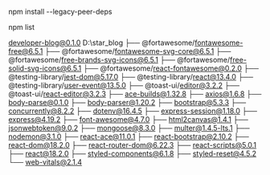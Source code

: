 npm install --legacy-peer-deps

npm list

developer-blog@0.1.0 D:\star_blog
├── @fortawesome/fontawesome-free@6.5.1
├── @fortawesome/fontawesome-svg-core@6.5.1
├── @fortawesome/free-brands-svg-icons@6.5.1
├── @fortawesome/free-solid-svg-icons@6.5.1
├── @fortawesome/react-fontawesome@0.2.0
├── @testing-library/jest-dom@5.17.0
├── @testing-library/react@13.4.0
├── @testing-library/user-event@13.5.0
├── @toast-ui/editor@3.2.2
├── @toast-ui/react-editor@3.2.3
├── ace-builds@1.32.8
├── axios@1.6.8
├── body-parse@0.1.0
├── body-parser@1.20.2
├── bootstrap@5.3.3
├── concurrently@8.2.2
├── dotenv@16.4.5
├── express-session@1.18.0
├── express@4.19.2
├── font-awesome@4.7.0
├── html2canvas@1.4.1
├── jsonwebtoken@9.0.2
├── mongoose@8.3.0
├── multer@1.4.5-lts.1
├── nodemon@3.1.0
├── react-ace@11.0.1
├── react-bootstrap@2.10.2
├── react-dom@18.2.0
├── react-router-dom@6.22.3
├── react-scripts@5.0.1
├── react@18.2.0
├── styled-components@6.1.8
├── styled-reset@4.5.2
└── web-vitals@2.1.4
